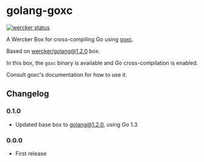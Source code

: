 golang-goxc
===========

[![wercker status](https://app.wercker.com/status/ed40033717daaf800c9164938384c8bf/m "wercker status")](https://app.wercker.com/project/bykey/ed40033717daaf800c9164938384c8bf)

A Wercker Box for cross-compiling Go using [goxc](https://github.com/laher/goxc).

Based on [wercker/golang@1.2.0](https://app.wercker.com/#applications/51ad0329c67e056078000876/tab/details) box.

In this box, the `goxc` binary is available and Go cross-compilation is enabled.

Consult goxc's documentation for how to use it.

## Changelog

### 0.1.0

 * Updated base box to golang@1.2.0, using Go 1.3

### 0.0.0

 * First release
